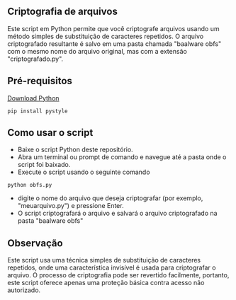 ## Criptografia de arquivos
Este script em Python permite que você criptografe arquivos usando um método simples de substituição de caracteres repetidos. O arquivo criptografado resultante é salvo em uma pasta chamada "baalware obfs" com o mesmo nome do arquivo original, mas com a extensão "criptografado.py".

## Pré-requisitos
[Download Python](https://www.python.org/downloads/)
```
pip install pystyle
```
## Como usar o script

* Baixe o script Python deste repositório.
* Abra um terminal ou prompt de comando e navegue até a pasta onde o script foi baixado.
* Execute o script usando o seguinte comando
```
python obfs.py
```
* digite o nome do arquivo que deseja criptografar (por exemplo, "meuarquivo.py") e pressione Enter.
* O script criptografará o arquivo e salvará o arquivo criptografado na pasta "baalware obfs"

## Observação
Este script usa uma técnica simples de substituição de caracteres repetidos, onde uma característica invisível é usada para criptografar o arquivo. O processo de criptografia pode ser revertido facilmente, portanto, este script oferece apenas uma proteção básica contra acesso não autorizado.
